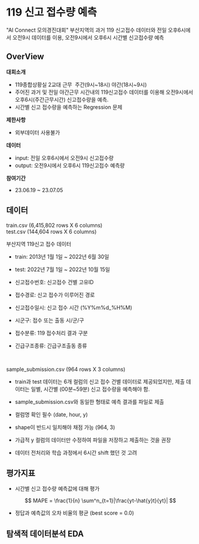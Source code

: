 # 119 신고 접수량 예측

"AI Connect 모의경진대회" 부산지역의 과거 119 신고접수 데이터와 전일 오후6시에서 오전9시 데이터를 이용, 오전9시에서 오후6시 시간별 신고접수량 예측


## OverView

**대회소개**
- 119종합상황실 2교대 근무 ­ 주간(9시~18시) 야간(18시~9시)
- 주어진 과거 및 전일 야간근무 시간내의 119신고접수 데이터를 이용해 오전9시에서 오후6시(주간근무시간) 신고접수량을 예측.
- 시간별 신고 접수량을 예측하는 Regression 문제

**제한사항**
- 외부데이터 사용불가

**데이터**
- input: 전일 오후6시에서 오전9시 신고접수량
- output: 오전9시에서 오후6시 119신고접수 예측량

**참여기간**
- 23.06.19 ~ 23.07.05


## 데이터

train.csv (6,415,802 rows X 6 columns) <br>
test.csv (144,604 rows X 6 columns)

부산지역 119신고 접수 데이터 <br>
- train: 2013년 1월 1일 ~ 2022년 6월 30일 
- test: 2022년 7월 1일 ~ 2022년 10월 15일

- 신고접수번호: 신고접수 건별 고유ID
- 접수경로: 신고 접수가 이루어진 경로
- 신고접수일시: 신고 접수 시간 (%Y%m%d_%H%M)
- 시군구: 접수 또는 출동 시/군/구
- 접수분류: 119 접수처리 결과 구분
- 긴급구조종류: 긴급구조출동 종류

<br>

sample_submission.csv (964 rows X 3 columns)

- train과 test 데이터는 6개 컬럼의 신고 접수 건별 데이터로 제공되었지만, 제출 데이터는 일별, 시간별 (00분~59분) 신고 접수량을 예측해야 함.

- sample_submission.csv와 동일한 형태로 예측 결과를 파일로 제출
- 컬럼명 확인 필수 (date, hour, y)
- shape이 반드시 일치해야 채점 가능 (964, 3)
- 가급적 y 컬럼의 데이터만 수정하여 파일을 저장하고 제출하는 것을 권장
- 데이터 전처리와 학습 과정에서 6시간 shift 했던 것 고려


## 평가지표
- 시간별 신고 접수량 예측값에 대해 평가

$$ MAPE =  \frac{1}{n} \sum^n_{t=1}|\frac{yt-\hat{y}t}{yt}| $$

- 정답과 예측값의 오차 비율의 평균 (best score = 0.0)


## 탐색적 데이터분석 EDA


